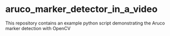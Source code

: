 # aruco_marker_detector_in_a_video
This repository contains an example python script demonstrating the Aruco marker detection with OpenCV
